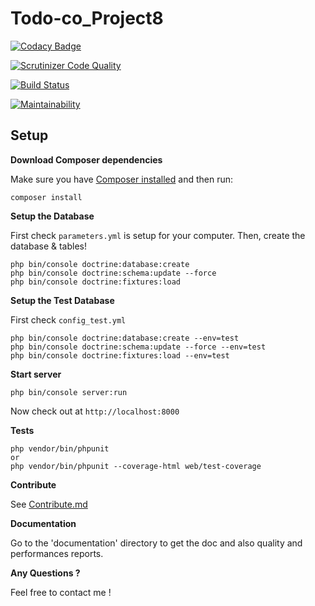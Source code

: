 # Todo-co_Project8

[![Codacy Badge](https://api.codacy.com/project/badge/Grade/707b82b0ab7a42448293a485fb5a79e2)](https://www.codacy.com/app/sergisergio/Todo-co_Project8?utm_source=github.com&amp;utm_medium=referral&amp;utm_content=sergisergio/Todo-co_Project8&amp;utm_campaign=Badge_Grade)

[![Scrutinizer Code Quality](https://scrutinizer-ci.com/g/sergisergio/Bilemo_Project7/badges/quality-score.png?b=master)](https://scrutinizer-ci.com/g/sergisergio/Bilemo_Project7/?branch=master)

[![Build Status](https://travis-ci.com/sergisergio/Todo-co_Project8.svg?branch=master)](https://travis-ci.com/sergisergio/Todo-co_Project8)

[![Maintainability](https://api.codeclimate.com/v1/badges/f87872297f3f24e95a3a/maintainability)](https://codeclimate.com/github/sergisergio/Todo-co_Project8/maintainability)

## Setup

**Download Composer dependencies**

Make sure you have [Composer installed](https://getcomposer.org/download/)
and then run:

```
composer install
```

**Setup the Database**

First check `parameters.yml` is setup for your computer. Then, create
the database & tables!

```
php bin/console doctrine:database:create
php bin/console doctrine:schema:update --force
php bin/console doctrine:fixtures:load
```

**Setup the Test Database**

First check `config_test.yml`

```
php bin/console doctrine:database:create --env=test
php bin/console doctrine:schema:update --force --env=test
php bin/console doctrine:fixtures:load --env=test
```

**Start server**

```
php bin/console server:run
```
Now check out at `http://localhost:8000`

**Tests**

```
php vendor/bin/phpunit
or
php vendor/bin/phpunit --coverage-html web/test-coverage

```



**Contribute**

See [Contribute.md](https://github.com/sergisergio/Todo-co_Project8/blob/master/Contribute.md)

**Documentation**

Go to the 'documentation' directory to get the doc and also quality and performances reports.

**Any Questions ?**

Feel free to contact me !
